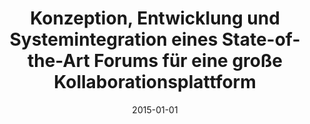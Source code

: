 ---
abstract: ''
authors:
- Georg Ascher
date: '2015-01-01'
featured: false
links:
- name: Publik
  url: https://publik.tuwien.ac.at/showentry.php?ID=246620&lang=2
publication_types:
- '7'
publishDate: '2015-01-01'
title: Konzeption, Entwicklung und Systemintegration eines State-of-the-Art Forums
  für eine große Kollaborationsplattform
url_pdf: ''
---